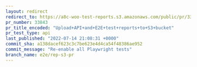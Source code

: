 ```yaml
---
layout: redirect
redirect_to: https://a8c-woo-test-reports.s3.amazonaws.com/public/pr/33843/api/index.html
pr_number: 33843
pr_title_encoded: "Upload+API+and+E2E+test+reports+to+S3+bucket"
pr_test_type: api
last_published: "2022-07-14 21:08:31 +0000"
commit_sha: a138dacef623c3c7be623e4d4ca54f48386ae952
commit_message: "Re-enable all Playwright tests"
branch_name: e2e/rep-s3-pr
---
```


